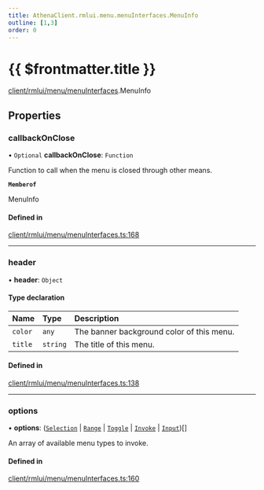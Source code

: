 ```yaml
---
title: AthenaClient.rmlui.menu.menuInterfaces.MenuInfo
outline: [1,3]
order: 0
---
```


# {{ $frontmatter.title }}


[client/rmlui/menu/menuInterfaces](../modules/client_rmlui_menu_menuInterfaces.md).MenuInfo

## Properties

### callbackOnClose

• `Optional` **callbackOnClose**: `Function`

Function to call when the menu is closed through other means.

**`Memberof`**

MenuInfo

#### Defined in

[client/rmlui/menu/menuInterfaces.ts:168](https://github.com/Stuyk/altv-athena/blob/41bbc82/src/core/client/rmlui/menu/menuInterfaces.ts#L168)

___

### header

• **header**: `Object`

#### Type declaration

| Name | Type | Description |
| :------ | :------ | :------ |
| `color` | `any` | The banner background color of this menu. |
| `title` | `string` | The title of this menu. |

#### Defined in

[client/rmlui/menu/menuInterfaces.ts:138](https://github.com/Stuyk/altv-athena/blob/41bbc82/src/core/client/rmlui/menu/menuInterfaces.ts#L138)

___

### options

• **options**: ([`Selection`](client_rmlui_menu_menuInterfaces_Selection.md) \| [`Range`](client_rmlui_menu_menuInterfaces_Range.md) \| [`Toggle`](client_rmlui_menu_menuInterfaces_Toggle.md) \| [`Invoke`](client_rmlui_menu_menuInterfaces_Invoke.md) \| [`Input`](client_rmlui_menu_menuInterfaces_Input.md))[]

An array of available menu types to invoke.

#### Defined in

[client/rmlui/menu/menuInterfaces.ts:160](https://github.com/Stuyk/altv-athena/blob/41bbc82/src/core/client/rmlui/menu/menuInterfaces.ts#L160)
